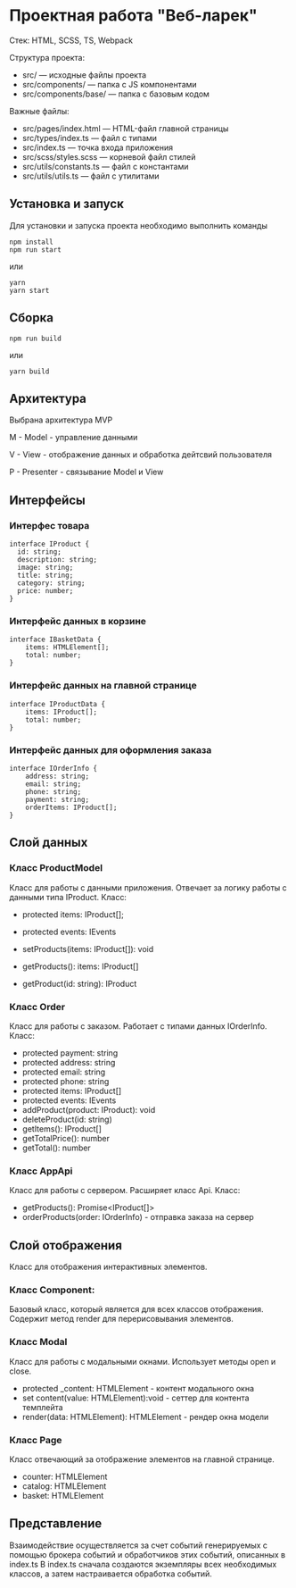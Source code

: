 # Проектная работа "Веб-ларек"

Стек: HTML, SCSS, TS, Webpack

Структура проекта:
- src/ — исходные файлы проекта
- src/components/ — папка с JS компонентами
- src/components/base/ — папка с базовым кодом

Важные файлы:
- src/pages/index.html — HTML-файл главной страницы
- src/types/index.ts — файл с типами
- src/index.ts — точка входа приложения
- src/scss/styles.scss — корневой файл стилей
- src/utils/constants.ts — файл с константами
- src/utils/utils.ts — файл с утилитами

## Установка и запуск
Для установки и запуска проекта необходимо выполнить команды

```
npm install
npm run start
```

или

```
yarn
yarn start
```
## Сборка

```
npm run build
```

или

```
yarn build
```

## Архитектура
Выбрана архитектура MVP

M - Model - управление данными 

V - View - отображение данных и обработка дейтсвий пользователя 

P - Presenter - связывание Model и View

## Интерфейсы

### Интерфес товара 
```
interface IProduct {
  id: string;
  description: string;
  image: string;
  title: string;
  category: string;
  price: number;
}
```

### Интерфейс данных в корзине 
```
interface IBasketData {
    items: HTMLElement[];
    total: number;
}
```

### Интерфейс данных на главной странице
```
interface IProductData {
    items: IProduct[];
    total: number;
}
```

### Интерфейс данных для оформления заказа
```
interface IOrderInfo {
    address: string;
    email: string;
    phone: string;
    payment: string;
    orderItems: IProduct[];
}
```
## Слой данных

### Класс ProductModel
Класс для работы с данными приложения. Отвечает за логику работы с данными типа IProduct.
Класс:
- protected items: IProduct[]; 
- protected events: IEvents 

- setProducts(items: IProduct[]): void 
- getProducts(): items: IProduct[] 
- getProduct(id: string): IProduct 

### Класс Order 
Класс для работы с заказом. Работает с типами данных IOrderInfo.
Класс: 
- protected payment: string 
- protected address: string 
- protected email: string 
- protected phone: string 
- protected items: IProduct[]
- protected events: IEvents
- addProduct(product: IProduct): void 
- deleteProduct(id: string)
- getItems(): IProduct[]
- getTotalPrice(): number 
- getTotal(): number

### Класс AppApi 
Класс для работы с сервером. Расширяет класс Api.
Класс:
- getProducts(): Promise<IProduct[]> 
- orderProducts(order: IOrderInfo) - отправка заказа на сервер

## Слой отображения
Класс для отображения интерактивных элементов.

### Класс Component:
Базовый класс, который является для всех классов отображения. Содержит метод render для перерисовывания элементов.

### Класс Modal
Класс для работы с модальными окнами. Использует методы open и close.

- protected _content: HTMLElement - контент модального окна
- set content(value: HTMLElement):void - сеттер для контента темплейта
- render(data: HTMLElement): HTMLElement - рендер окна модели

### Класс Page 
Класс отвечающий за отображение элементов на главной странице.
- counter: HTMLElement
- catalog: HTMLElement
- basket: HTMLElement


## Представление
Взаимодействие осуществляется за счет событий генерируемых с помощью брокера событий и обработчиков этих событий, описанных в index.ts
В index.ts сначала создаются экземпляры всех необходимых классов, а затем настраивается обработка событий.
